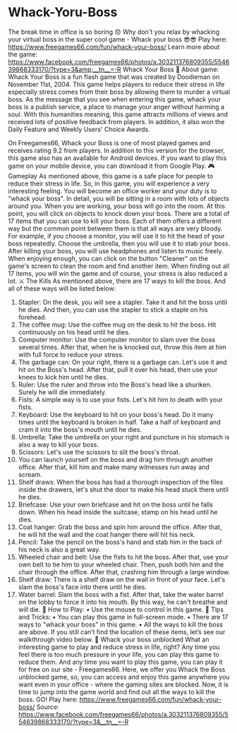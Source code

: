 # Whack-Yoru-Boss
The break time in office is so boring 😞  Why don't you relax by whacking your virtual boss in the super cool game - Whack your boss 😎😎 Play here: https://www.freegames66.com/fun/whack-your-boss/ Learn more about the game: https://www.facebook.com/freegames66/photos/a.303211376809355/554639868333170/?type=3&amp;__tn__=-R 
Whack Your Boss
🔰 About game:
Whack Your Boss is a fun flash game that was created by Doodieman on November 11st, 2004. This game helps players to reduce their stress in life especially stress comes from their boss by allowing them to murder a virtual boss. As the message that you see when entering this game, whack your boss is a publish service, a place to manage your anger without harming a soul. With this humanities meaning, this game attracts millions of views and received lots of positive feedback from players. In addition, it also won the Daily Feature and Weekly Users' Choice Awards.
 
On Freegames66, Whack your Boss is one of most played games and receives rating 9.2 from players.
In addition to this version for the browser, this game also has an available for Android devices. If you want to play this game on your mobile device, you can download it from Google Play.
🎮 Gameplay
As mentioned above, this game is a safe place for people to reduce their stress in life. So, in this game, you will experience a very interesting feeling. You will become an office worker and your duty is to "whack your boss".
In detail, you will be sitting in a room with lots of objects around you. When you are working, your boss will go into the room. At this point, you will click on objects to knock down your boss. There are a total of 17 items that you can use to kill your boss. Each of them offers a different way but the common point between them is that all ways are very bloody. For example, if you choose a monitor, you will use it to hit the head of your boss repeatedly. Choose the umbrella, then you will use it to stab your boss.
After killing your boss, you will use headphones and listen to music freely. When enjoying enough, you can click on the button "Cleaner" on the game's screen to clean the room and find another item. When finding out all 17 items, you will win the game and of course, your stress is also reduced a lot.
⚔️ The Kills
As mentioned above, there are 17 ways to kill the boss. And all of these ways will be listed below:
1.	Stapler: On the desk, you will see a stapler. Take it and hit the boss until he dies. And then, you can use the stapler to stick a staple on his forehead.
2.	The coffee mug: Use the coffee mug on the desk to hit the boss. Hit continuously on his head until he dies.
3.	Computer monitor: Use the computer monitor to slam over the boss several times. After that, when he is knocked out, throw this item at him with full force to reduce your stress.
4.	The garbage can: On your right, there is a garbage can. Let's use it and hit on the Boss's head. After that, pull it over his head, then use your knees to kick him until he dies.
5.	Ruler: Use the ruler and throw into the Boss's head like a shuriken. Surely he will die immediately.
6.	Fists: A simple way is to use your fists. Let's hit him to death with your fists.
7.	Keyboard: Use the keyboard to hit on your boss's head. Do it many times until the keyboard is broken in half. Take a half of keyboard and cram it into the boss's mouth until he dies.
8.	Umbrella: Take the umbrella on your right and puncture in his stomach is also a way to kill your boss.
9.	Scissors: Let's use the scissors to slit the boss's throat.
10.	You can launch yourself on the boss and drag him through another office. After that, kill him and make many witnesses run away and scream.
11.	Shelf draws: When the boss has had a thorough inspection of the files inside the drawers, let's shut the door to make his head stuck there until he dies.
12.	Briefcase: Use your own briefcase and hit on the boss until he falls down. When his head inside the suitcase, stamp on his head until he dies.
13.	Coat hanger: Grab the boss and spin him around the office. After that, he will hit the wall and the coat hanger there will hit his neck.
14.	Pencil: Take the pencil on the boss's hand and stab him in the back of his neck is also a great way.
15.	Wheeled chair and belt: Use the fists to hit the boss. After that, use your own belt to tie him to your wheeled chair. Then, push both him and the chair through the office. After that, crashing him through a large window.
16.	Shelf draw: There is a shelf draw on the wall in front of your face. Let's slam the boss's face into there until he dies.
17.	Water barrel: Slam the boss with a fist. After that, take the water barrel on the lobby to force it into his mouth. By this way, he can't breathe and will die.
🔰 How to Play:
•	Use the mouse to control in this game.
🔰 Tips and Tricks:
•	You can play this game in full-screen mode.
•	There are 17 ways to "whack your boss" in this game.
•	All the ways to kill the boss are above. If you still can’t find the location of these items, let’s see our walkthrough video below.
🔰 Whack your boss unblocked
What an interesting game to play and reduce stress in life, right? Any time you feel there is too much pressure in your life, you can play this game to reduce them. And any time you want to play this game, you can play it for free on our site - Freegames66. Here, we offer you Whack the Boss unblocked game, so, you can access and enjoy this game anywhere you want even in your office - where the gaming sites are blocked.
Now, it is time to jump into the game world and find out all the ways to kill the boss. GO!
Play here: https://www.freegames66.com/fun/whack-your-boss/
Source: https://www.facebook.com/freegames66/photos/a.303211376809355/554639868333170/?type=3&__tn__=-R


